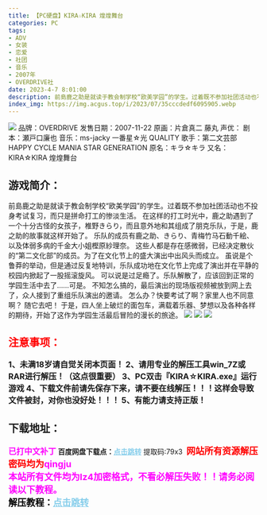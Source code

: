 ```yaml
---
title: 【PC硬盘】KIRA☆KIRA 煌煌舞台
categories: PC
tags:
- ADV
- 女装
- 恋爱
- 社团
- 音乐
- 2007年
- OVERDRIVE社
date: 2023-4-7 8:01:00
description: 前島鹿之助是就读于教会制学校“欧美学园”的学生。过着既不参加社团活动也不投身考试复习，而只是拼命打工的惨淡生活。在这样的打工时光中，鹿之助遇到了一个十分古怪的女孩子，椎野きらり，而且意外地和其组成了朋克乐队，于是，鹿之助的故事就这样开始了。
index_img: https://img.acgus.top/i/2023/07/35cccdedf6095905.webp
---
```

![](https://img.acgus.top/i/2023/07/35cccdedf6095905.webp)
品牌：OVERDRIVE
发售日期：2007-11-22
原画：片倉真二 藤丸
声优：
剧本：瀬戸口廉也
音乐：ms-jacky 一番星☆光 QUALITY
歌手：第二文芸部 HAPPY CYCLE MANIA STAR GENERATION
原名：キラ☆キラ
又名：KIRA☆KIRA 煌煌舞台

## 游戏简介：
前島鹿之助是就读于教会制学校“欧美学园”的学生。过着既不参加社团活动也不投身考试复习，而只是拼命打工的惨淡生活。
在这样的打工时光中，鹿之助遇到了一个十分古怪的女孩子，椎野きらり，而且意外地和其组成了朋克乐队，于是，鹿之助的故事就这样开始了。
乐队的成员有鹿之助、きらり、青梅竹马石動千絵、以及体弱多病的千金大小姐樫原紗理奈。
这些人都是存在感微弱，已经决定散伙的“第二文化部”的成员。为了在文化节上的盛大演出中出风头而成立。
虽说是个鲁莽的举动，但是通过反复地特训，乐队成功地在文化节上完成了演出并在平静的校园内掀起了一股摇滚旋风。
可以说是过足瘾了。乐队解散了，应该回到正常的学园生活中去了……可是。
不知怎么搞的，最后演出的现场版视频被放到网上去了，众人接到了重组乐队演出的邀请。
怎么办？快要考试了啊？家里人也不同意啊？
随它去吧！
于是，四人坐上破烂的面包车，满载着乐器、梦想以及各种各样的期待，开始了这作为学园生活最后冒险的漫长的旅途。
![](https://img.acgus.top/i/2023/07/c7c0019ae2095910.webp)
![](https://img.acgus.top/i/2023/07/baa1aedf7a095909.webp)
![](https://img.acgus.top/i/2023/07/01a17304e8095907.webp)





## <font color=#FF0000 >注意事项：</font>
<font size=3><b>1、未满18岁请自觉关闭本页面！
2、请用专业的解压工具win_7Z或RAR进行解压！（这点很重要）
3、PC双击『KIRA☆KIRA.exe』运行游戏
4、下载文件前请先保存下来，请不要在线解压！！！这样会导致文件被封，对你也没好处！！！
5、有能力请支持正版！</b></font>

## 下载地址：
<font color=#FF00FF size=3><b>已打中文补丁</b></font>
<b>百度网盘下载点：</b><a href="https://pan.baidu.com/s/1DEWMCik3R-KXO_2QDbf12Q?pwd=79x3" style="color: #87CEEB;"><b>点击跳转</b></a> 提取码:79x3
<a style="padding: 0" href="https://post.qingju.org/AD/"><img style="max-width:100%" src="https://img.acgus.top/i/2024/07/478f689b8021d8d499ab43d21acf137a.gif" alt=""></a>
<b><font color=#FF0000 size=4>网站所有资源解压密码均为</b></font><b><font color=#FF00FF size=4>qingju</font><font color=#FF0000 ></font></b><br><b><font color=#FF00FF size=4>本站所有文件均为lz4加密格式，不看必解压失败！！请务必阅读以下教程。</b></font><br><b><font color=#000 size=4>解压教程：</b><a href="https://post.qingju.org/tutorial/000/" style="color: #87CEEB;"><b>点击跳转</b></a>
